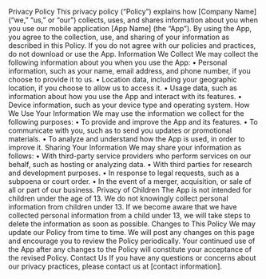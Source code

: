 Privacy Policy
This privacy policy (“Policy”) explains how [Company Name] (“we,” “us,” or “our”) collects, uses, and shares information about you when you use our mobile application [App Name] (the “App”).
By using the App, you agree to the collection, use, and sharing of your information as described in this Policy. If you do not agree with our policies and practices, do not download or use the App.
Information We Collect
We may collect the following information about you when you use the App:
	•	Personal information, such as your name, email address, and phone number, if you choose to provide it to us.
	•	Location data, including your geographic location, if you choose to allow us to access it.
	•	Usage data, such as information about how you use the App and interact with its features.
	•	Device information, such as your device type and operating system.
How We Use Your Information
We may use the information we collect for the following purposes:
	•	To provide and improve the App and its features.
	•	To communicate with you, such as to send you updates or promotional materials.
	•	To analyze and understand how the App is used, in order to improve it.
Sharing Your Information
We may share your information as follows:
	•	With third-party service providers who perform services on our behalf, such as hosting or analyzing data.
	•	With third parties for research and development purposes.
	•	In response to legal requests, such as a subpoena or court order.
	•	In the event of a merger, acquisition, or sale of all or part of our business.
Privacy of Children
The App is not intended for children under the age of 13. We do not knowingly collect personal information from children under 13. If we become aware that we have collected personal information from a child under 13, we will take steps to delete the information as soon as possible.
Changes to This Policy
We may update our Policy from time to time. We will post any changes on this page and encourage you to review the Policy periodically. Your continued use of the App after any changes to the Policy will constitute your acceptance of the revised Policy.
Contact Us
If you have any questions or concerns about our privacy practices, please contact us at [contact information].
